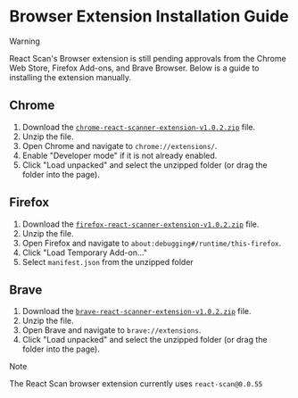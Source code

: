 # Browser Extension Installation Guide

> [!WARNING]
> React Scan's Browser extension is still pending approvals from the Chrome Web Store, Firefox Add-ons, and Brave Browser. Below is a guide to installing the extension manually.

## Chrome

1. Download the [`chrome-react-scanner-extension-v1.0.2.zip`](https://github.com/aidenybai/react-scan/tree/main/packages/extension/build) file.
2. Unzip the file.
3. Open Chrome and navigate to `chrome://extensions/`.
4. Enable "Developer mode" if it is not already enabled.
5. Click "Load unpacked" and select the unzipped folder (or drag the folder into the page).

## Firefox

1. Download the [`firefox-react-scanner-extension-v1.0.2.zip`](https://github.com/aidenybai/react-scan/tree/main/packages/extension/build) file.
2. Unzip the file.
3. Open Firefox and navigate to `about:debugging#/runtime/this-firefox`.
4. Click "Load Temporary Add-on..."
5. Select `manifest.json` from the unzipped folder

## Brave

1. Download the [`brave-react-scanner-extension-v1.0.2.zip`](https://github.com/aidenybai/react-scan/tree/main/packages/extension/build) file.
2. Unzip the file.
3. Open Brave and navigate to `brave://extensions`.
4. Click "Load unpacked" and select the unzipped folder (or drag the folder into the page).

> [!NOTE]
> The React Scan browser extension currently uses `react-scan@0.0.55`
